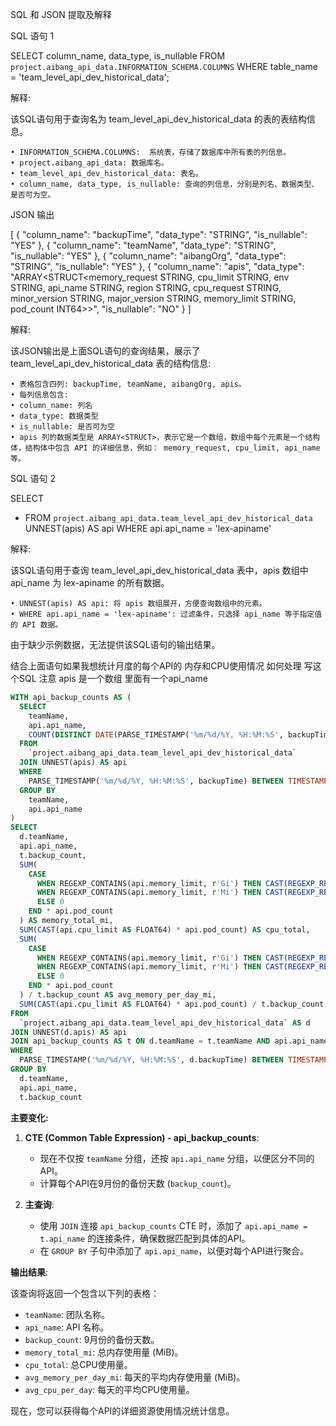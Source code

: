 SQL 和 JSON 提取及解释

SQL 语句 1

SELECT
column_name,
data_type,
is_nullable
FROM
`project.aibang_api_data.INFORMATION_SCHEMA.COLUMNS`
WHERE
table_name = 'team_level_api_dev_historical_data';

解释:

该SQL语句用于查询名为 team_level_api_dev_historical_data 的表的表结构信息。

    • INFORMATION_SCHEMA.COLUMNS:  系统表，存储了数据库中所有表的列信息。
    • project.aibang_api_data: 数据库名。
    • team_level_api_dev_historical_data: 表名。
    • column_name, data_type, is_nullable: 查询的列信息，分别是列名、数据类型、是否可为空。

JSON 输出

[
{
"column_name": "backupTime",
"data_type": "STRING",
"is_nullable": "YES"
},
{
"column_name": "teamName",
"data_type": "STRING",
"is_nullable": "YES"
},
{
"column_name": "aibangOrg",
"data_type": "STRING",
"is_nullable": "YES"
},
{
"column_name": "apis",
"data_type": "ARRAY<STRUCT<memory_request STRING, cpu_limit STRING, env STRING, api_name STRING, region STRING, cpu_request STRING, minor_version STRING, major_version STRING, memory_limit STRING, pod_count INT64>>",
"is_nullable": "NO"
}
]

解释:

该JSON输出是上面SQL语句的查询结果，展示了 team_level_api_dev_historical_data 表的结构信息:

    • 表格包含四列: backupTime, teamName, aibangOrg, apis。
    • 每列信息包含:
    • column_name: 列名
    • data_type: 数据类型
    • is_nullable: 是否可为空
    • apis 列的数据类型是 ARRAY<STRUCT>，表示它是一个数组，数组中每个元素是一个结构体，结构体中包含 API 的详细信息，例如： memory_request, cpu_limit, api_name 等。

SQL 语句 2

SELECT

- FROM
  `project.aibang_api_data.team_level_api_dev_historical_data`
  UNNEST(apis) AS api
  WHERE api.api_name = 'lex-apiname'

解释:

该SQL语句用于查询 team_level_api_dev_historical_data 表中，apis 数组中 api_name 为 lex-apiname 的所有数据。

    • UNNEST(apis) AS api: 将 apis 数组展开，方便查询数组中的元素。
    • WHERE api.api_name = 'lex-apiname': 过滤条件，只选择 api_name 等于指定值的 API 数据。

由于缺少示例数据，无法提供该SQL语句的输出结果。

结合上面语句如果我想统计月度的每个API的 内存和CPU使用情况 如何处理 写这个SQL 注意 apis 是一个数组 里面有一个api_name

```sql
WITH api_backup_counts AS (
  SELECT
    teamName,
    api.api_name,
    COUNT(DISTINCT DATE(PARSE_TIMESTAMP('%m/%d/%Y, %H:%M:%S', backupTime))) AS backup_count
  FROM
    `project.aibang_api_data.team_level_api_dev_historical_data`
  JOIN UNNEST(apis) AS api
  WHERE
    PARSE_TIMESTAMP('%m/%d/%Y, %H:%M:%S', backupTime) BETWEEN TIMESTAMP('2024-09-01 00:00:00') AND TIMESTAMP('2024-09-30 23:59:59')
  GROUP BY
    teamName,
    api.api_name
)
SELECT
  d.teamName,
  api.api_name,
  t.backup_count,
  SUM(
    CASE
      WHEN REGEXP_CONTAINS(api.memory_limit, r'Gi') THEN CAST(REGEXP_REPLACE(api.memory_limit, r'Gi', '') AS FLOAT64) * 1024
      WHEN REGEXP_CONTAINS(api.memory_limit, r'Mi') THEN CAST(REGEXP_REPLACE(api.memory_limit, r'Mi', '') AS FLOAT64)
      ELSE 0
    END * api.pod_count
  ) AS memory_total_mi,
  SUM(CAST(api.cpu_limit AS FLOAT64) * api.pod_count) AS cpu_total,
  SUM(
    CASE
      WHEN REGEXP_CONTAINS(api.memory_limit, r'Gi') THEN CAST(REGEXP_REPLACE(api.memory_limit, r'Gi', '') AS FLOAT64) * 1024
      WHEN REGEXP_CONTAINS(api.memory_limit, r'Mi') THEN CAST(REGEXP_REPLACE(api.memory_limit, r'Mi', '') AS FLOAT64)
      ELSE 0
    END * api.pod_count
  ) / t.backup_count AS avg_memory_per_day_mi,
  SUM(CAST(api.cpu_limit AS FLOAT64) * api.pod_count) / t.backup_count AS avg_cpu_per_day
FROM
  `project.aibang_api_data.team_level_api_dev_historical_data` AS d
JOIN UNNEST(d.apis) AS api
JOIN api_backup_counts AS t ON d.teamName = t.teamName AND api.api_name = t.api_name
WHERE
  PARSE_TIMESTAMP('%m/%d/%Y, %H:%M:%S', d.backupTime) BETWEEN TIMESTAMP('2024-09-01 00:00:00') AND TIMESTAMP('2024-09-30 23:59:59')
GROUP BY
  d.teamName,
  api.api_name,
  t.backup_count

```

**主要变化:**

1. **CTE (Common Table Expression) - api_backup_counts**:

   - 现在不仅按 `teamName` 分组，还按 `api.api_name` 分组，以便区分不同的 API。
   - 计算每个API在9月份的备份天数 (`backup_count`)。

2. **主查询**:
   - 使用 `JOIN` 连接 `api_backup_counts` CTE 时，添加了 `api.api_name = t.api_name` 的连接条件，确保数据匹配到具体的API。
   - 在 `GROUP BY` 子句中添加了 `api.api_name`，以便对每个API进行聚合。

**输出结果**:

该查询将返回一个包含以下列的表格：

- `teamName`: 团队名称。
- `api_name`: API 名称。
- `backup_count`: 9月份的备份天数。
- `memory_total_mi`: 总内存使用量 (MiB)。
- `cpu_total`: 总CPU使用量。
- `avg_memory_per_day_mi`: 每天的平均内存使用量 (MiB)。
- `avg_cpu_per_day`: 每天的平均CPU使用量。

现在，您可以获得每个API的详细资源使用情况统计信息。
